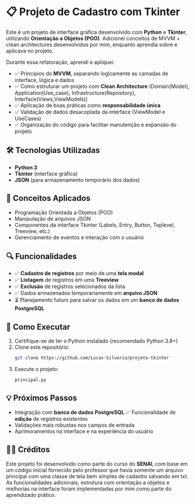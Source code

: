 # 📋 Projeto de Cadastro com Tkinter

Este é um projeto de interface gráfica desenvolvido com **Python** e **Tkinter**, utilizando **Orientação a Objetos (POO)**.
Adicionei conceitos de MVVM + clean architectures desenvolvidos por mim, enquanto aprendia sobre e aplicava no projeto.

Durante essa refatoração, aprendi e apliquei:

- ✅ Princípios do **MVVM**, separando logicamente as camadas de interface, lógica e dados
- ✅ Como estruturar um projeto com **Clean Architecture** (Domain(Model), Application(Use_case), Infrastructure(Repository), Interface(Views,ViewModels))
- ✅ Aplicação de boas práticas como **responsabilidade única**
- ✅ Validação de dados desacoplada da interface (ViewModel e UseCases)
- ✅ Organização do código para facilitar manutenção e expansão do projeto

## 🛠 Tecnologias Utilizadas

- **Python 3**
- **Tkinter** (interface gráfica)
- **JSON** (para armazenamento temporário dos dados)

## 🧠 Conceitos Aplicados

- Programação Orientada a Objetos (POO)
- Manipulação de arquivos JSON
- Componentes da interface Tkinter (Labels, Entry, Button, Toplevel, Treeview, etc.)
- Gerenciamento de eventos e interação com o usuário

## 🔍 Funcionalidades

- ✅ **Cadastro de registros** por meio de uma **tela modal**
- ✅ **Listagem** de registros em uma **Treeview**
- ✅ **Exclusão** de registros selecionados da lista
- ✅ Dados armazenados temporariamente em **arquivo JSON**
- ⏳ Planejamento futuro para salvar os dados em um **banco de dados PostgreSQL**

## 🚀 Como Executar

1. Certifique-se de ter o Python instalado (recomendado Python 3.8+)
2. Clone este repositório:
   ```bash
   git clone https://github.com/Lucas-Silverio/projeto-tkinter
   ```
3. Execute o projeto:
   ```bash
   principal.py
   ```
## 💡 Próximos Passos

- Integração com **banco de dados PostgreSQL**
✅ Funcionalidade de **edição** de registros existentes
- Validações mais robustas nos campos de entrada
- Aprimoramentos na interface e na experiência do usuário

## 👨‍🏫 Créditos

Este projeto foi desenvolvido como parte do curso do **SENAI**, com base em um código inicial fornecido pelo professor que havia somente um arquivo principal com uma classe de tela bem simples de cadastro salvando em txt.  
As funcionalidades adicionais, estrutura com orientação a objetos e melhorias na interface foram implementadas por mim como parte do aprendizado prático.
